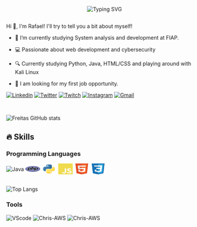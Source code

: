 <!--título-->
<div id="user-content-toc">
  <ul align="center">
        <p align="center">
          <img src="https://readme-typing-svg.herokuapp.com?font=Fira+Code&size=28&pause=50&color=7B68EE&center=true&vCenter=true&width=435&lines=Hello%2C+Everyone!;I'm+Rafael!" alt="Typing SVG" />
        </p> 
  </div>

##
<!-- Presentation -->
<p>
  Hi 👋, I'm Rafael! I'll try to tell you a bit about myself!

  - 🌱  I’m currently studying System analysis and development at FIAP.
    
  - 💻 Passionate about web development and cybersecurity 

  - 🔍 Currently studying Python, Java, HTML/CSS and playing around with Kali Linux
  
  - 🔭 I am looking for my first job opportunity.
</p>

<!-- Links -->
[![Linkedin](https://img.shields.io/badge/LinkedIn-0077B5?style=for-the-badge&logo=linkedin&logoColor=white)](https://www.linkedin.com/in/rafael-freitas-9345492b5/)
[![Twitter](https://img.shields.io/badge/Twitter-1DA1F2?style=for-the-badge&logo=twitter&logoColor=white)](https://x.com/FreitasRaff)
[![Twitch](https://img.shields.io/badge/Twitch-9146FF?style=for-the-badge&logo=twitch&logoColor=white)](https://www.twitch.tv/s0mew4y)
[![Instagram](https://img.shields.io/badge/Instagram-E4405F?style=for-the-badge&logo=instagram&logoColor=white)](https://www.instagram.com/freitas.raff/)
[![Gmail](https://img.shields.io/badge/Gmail-D14836?style=for-the-badge&logo=gmail&logoColor=white)](https://mail.google.com/mail/u/0/?tab=rm&ogbl#inbox?compose=CllgCJTHVmfWTLXzDkksDmTNHdXpGPmmBVwtlcTrMzczDLzfcpwKvzPKcMMQzMGZNSXZQqPHhrL)

<br>

![Freitas GitHub stats](https://github-readme-stats.vercel.app/api?username=devfreitas&show_icons=true&theme=tokyonight)

## 🔥 Skills
<!-- Skills: Programming Languages -->
  <div style="flex-basis: 48%;">
    <h3>Programming Languages</h3> 
  <img align="center" alt="Java" height="35" width="40"src="https://cdn.jsdelivr.net/gh/devicons/devicon@latest/icons/java/java-original.svg">
  <img align="center" alt="CSS" height="30" width="40" src="https://raw.githubusercontent.com/devicons/devicon/master/icons/php/php-original.svg">
  <img align="center" alt="Python" height="30" width="40" src="https://raw.githubusercontent.com/devicons/devicon/master/icons/python/python-original.svg">
  <img align="center" alt="Js" height="30" width="40" src="https://raw.githubusercontent.com/devicons/devicon/master/icons/javascript/javascript-plain.svg">
  <img align="center" alt="HTML" height="30" width="40" src="https://raw.githubusercontent.com/devicons/devicon/master/icons/html5/html5-original.svg">
  <img align="center" alt="CSS" height="30" width="40" src="https://raw.githubusercontent.com/devicons/devicon/master/icons/css3/css3-original.svg">
  </div>
  <br>
  <div class="menu">

![Top Langs](https://github-readme-stats.vercel.app/api/top-langs/?username=devfreitas&hide_progress=true&theme=tokyonight)

  </div>
  <!-- Skills: Tools & Frameworks -->
  <div style="flex-basis: 48%;">
    <h3>️️️️️️️️️️️Tools</h3>
    <img align="center" alt="VScode" height="30" width="40" src="https://cdn.jsdelivr.net/gh/devicons/devicon/icons/vscode/vscode-original.svg">
    <img align="center" alt="Chris-AWS" height="30" width="40" src="https://cdn.jsdelivr.net/gh/devicons/devicon@latest/icons/intellij/intellij-original.svg">
    <img align="center" alt="Chris-AWS" height="30" width="40" src="https://cdn.jsdelivr.net/gh/devicons/devicon/icons/git/git-original.svg">
          
  </div>
